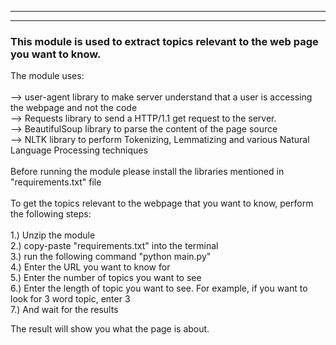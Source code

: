 ******************************************************************************************************************************
******************************************************************************************************************************


### This module is used to extract topics relevant to the web page you want to know.
The module uses:<br />
<br />
--> user-agent library to make server understand that a user is accessing the webpage and not the code<br />
--> Requests library to send a HTTP/1.1 get request to the server.<br />
--> BeautifulSoup library to parse the content of the page source<br />
--> NLTK library to perform Tokenizing, Lemmatizing and various Natural Language Processing techniques<br />
<br />
Before running the module please install the libraries mentioned in "requirements.txt" file<br />
<br />
To get the topics relevant to the webpage that you want to know, perform the following steps:<br />
<br />
1.) Unzip the module<br />
2.) copy-paste "requirements.txt" into the terminal<br />
3.) run the following command "python main.py"<br />
4.) Enter the URL you want to know for<br />
5.) Enter the number of topics you want to see<br />
6.) Enter the length of topic you want to see. For example, if you want to look for 3 word topic, enter 3<br />
7.) And wait for the results<br />

The result will show you what the page is about.<br />
